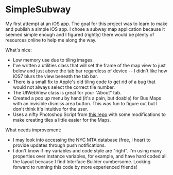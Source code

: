 SimpleSubway
============

My first attempt at an iOS app. The goal for this project was to learn to make and publish a simple iOS app. I chose a subway map application because it seemed simple enough and I figured (rightly) there would be plenty of resources online to help me along the way. 

What's nice:

- Low memory use due to tiling images.
- I've written a utilities class that will set the frame of the map view to just below and just above the tab bar regardless of device -- I didn't like how iOS7 blurs the view beneath the tab bar.
- There is a small fix to Apple's old tiling code to get rid of a bug that would not always select the correct tile number.
- The UIWebView class is great for your "About" tab.
- Created a pop up menu by hand (it's a pain, but doable) for Bus Maps with an invisible dismiss area button. This was fun to figure out but I don't think it's intuitive for the user. 
- Uses a nifty Photoshop Script from [this repo](https://github.com/mattdipasquale/PicSciP/blob/master/Tile%20Images.jsx) with some modifications to make creating tiles a little easier for the Maps.

What needs improvement:

- I may look into accessing the NYC MTA database (free, I hear) to provide updates through push notifications.
- I don't know if my variables and code style are "right". I'm using many properties over instance variables, for example, and have hard coded all the layout because I find Interface Builder cumbersome. Looking forward to running this code by more experienced friends!

